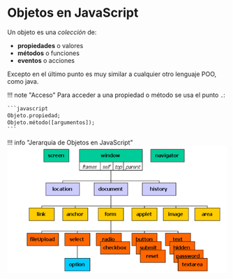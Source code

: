 # Objetos en JavaScript
Un objeto es una _colección_ de:

- **propiedades** o valores
- **métodos** o funciones
- **eventos** o acciones

Excepto en el último punto es muy similar a cualquier otro lenguaje POO, como java.

!!! note "Acceso"
    Para acceder a una propiedad o método se usa el punto `.`:

    ```javascript
    Objeto.propiedad;
    Objeto.método([argumentos]);
    ```

!!! info "Jerarquía de Objetos en JavaScript"
    ![jerarquía](./obj.hierarchy.png)

